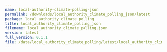 ```yaml
---
name: local-authority-climate-polling-json
permalink: /downloads/local_authority_climate_polling_json/latest
package: local_authority_climate_polling
title: local_authority_climate_polling_json
filename: local_authority_climate_polling.json
version: latest
full_version: 0.1.1
file: /data/local_authority_climate_polling/latest/local_authority_climate_polling.json
---
```

